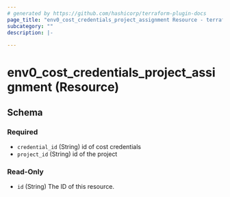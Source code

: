 ```yaml
---
# generated by https://github.com/hashicorp/terraform-plugin-docs
page_title: "env0_cost_credentials_project_assignment Resource - terraform-provider-env0"
subcategory: ""
description: |-
  
---
```


# env0_cost_credentials_project_assignment (Resource)





<!-- schema generated by tfplugindocs -->
## Schema

### Required

- `credential_id` (String) id of cost credentials
- `project_id` (String) id of the project

### Read-Only

- `id` (String) The ID of this resource.
